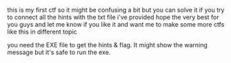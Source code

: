 this is my first ctf so it might be confusing a bit but you can solve it if you try to connect all the hints with the txt file i've provided
hope the very best for you guys and let me know if you like it and want me to make some more ctfs like this in different topic


you need the EXE file to get the hints & flag. It might show the warning message but it's safe to run the exe.
